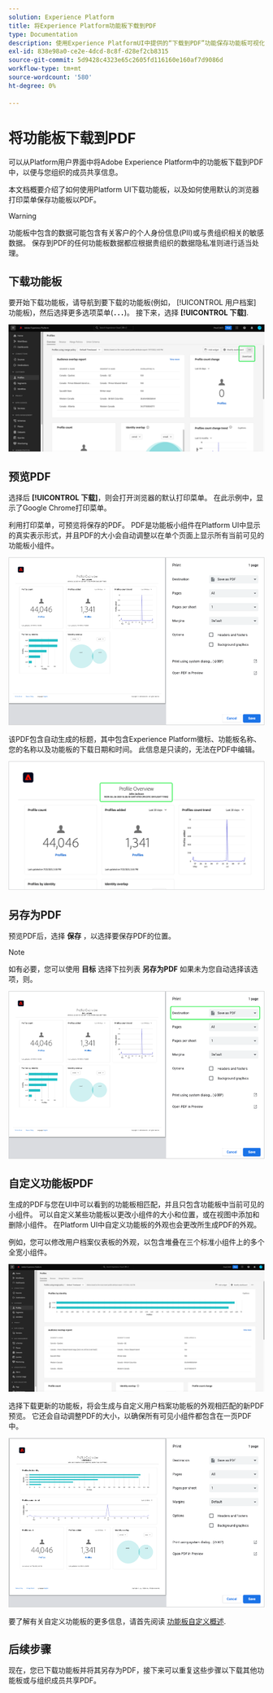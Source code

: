 ```yaml
---
solution: Experience Platform
title: 将Experience Platform功能板下载到PDF
type: Documentation
description: 使用Experience PlatformUI中提供的“下载到PDF”功能保存功能板可视化的副本。
exl-id: 838e98a0-ce2e-4dcd-8c8f-d28ef2cb8315
source-git-commit: 5d9428c4323e65c2605fd116160e160af7d9086d
workflow-type: tm+mt
source-wordcount: '580'
ht-degree: 0%

---
```


# 将功能板下载到PDF

可以从Platform用户界面中将Adobe Experience Platform中的功能板下载到PDF中，以便与您组织的成员共享信息。

本文档概要介绍了如何使用Platform UI下载功能板，以及如何使用默认的浏览器打印菜单保存功能板以PDF。

>[!WARNING]
>
>功能板中包含的数据可能包含有关客户的个人身份信息(PII)或与贵组织相关的敏感数据。 保存到PDF的任何功能板数据都应根据贵组织的数据隐私准则进行适当处理。

## 下载功能板

要开始下载功能板，请导航到要下载的功能板(例如， [!UICONTROL 用户档案] 功能板)，然后选择更多选项菜单(**`...`**)。 接下来，选择 **[!UICONTROL 下载]**.

![Experience Platform配置文件功能板中突出显示了省略号和下载下拉菜单。](images/download/download-button.png)

## 预览PDF

选择后 **[!UICONTROL 下载]**，则会打开浏览器的默认打印菜单。 在此示例中，显示了Google Chrome打印菜单。

利用打印菜单，可预览将保存的PDF。 PDF是功能板小组件在Platform UI中显示的真实表示形式，并且PDF的大小会自动调整以在单个页面上显示所有当前可见的功能板小组件。

![以单页格式显示“配置文件”概述，右侧为“打印选项”面板。](images/download/download-chrome-print.png)

该PDF包含自动生成的标题，其中包含Experience Platform徽标、功能板名称、您的名称以及功能板的下载日期和时间。 此信息是只读的，无法在PDF中编辑。

![自动生成的标题突出显示的打印预览的特写。](images/download/download-pdf.png)

## 另存为PDF

预览PDF后，选择 **保存** ，以选择要保存PDF的位置。

>[!NOTE]
>
>如有必要，您可以使用 **目标** 选择下拉列表 **另存为PDF** 如果未为您自动选择该选项，则。

![以单页格式显示配置文件概述，并突出显示“目标”下拉列表“另存为PDF打印”选项。](images/download/download-chrome-print-destination.png)

## 自定义功能板PDF

生成的PDF与您在UI中可以看到的功能板相匹配，并且只包含功能板中当前可见的小组件。 可以自定义某些功能板以更改小组件的大小和位置，或在视图中添加和删除小组件。 在Platform UI中自定义功能板的外观也会更改所生成PDF的外观。

例如，您可以修改用户档案仪表板的外观，以包含堆叠在三个标准小组件上的多个全宽小组件。

![展示细长小组件显示的用户档案仪表板。](images/download/download-modify.png)

选择下载更新的功能板，将会生成与自定义用户档案功能板的外观相匹配的新PDF预览。 它还会自动调整PDF的大小，以确保所有可见小组件都包含在一页PDF中。

![以单页格式显示“配置文件”概述，右侧为“打印选项”面板。](images/download/download-chrome-print-modified.png)

要了解有关自定义功能板的更多信息，请首先阅读 [功能板自定义概述](customize/overview.md).

## 后续步骤

现在，您已下载功能板并将其另存为PDF，接下来可以重复这些步骤以下载其他功能板或与组织成员共享PDF。
